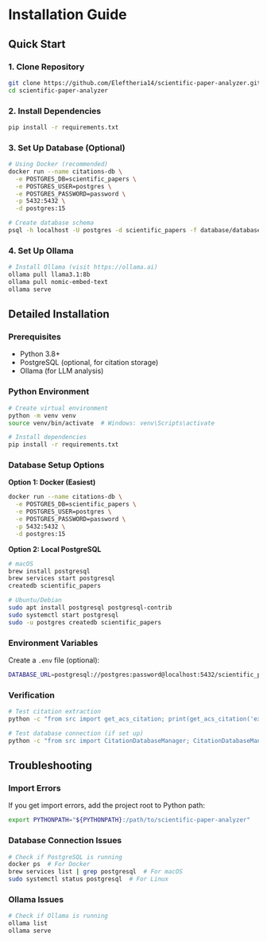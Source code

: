 # Installation Guide

## Quick Start

### 1. Clone Repository
```bash
git clone https://github.com/Eleftheria14/scientific-paper-analyzer.git
cd scientific-paper-analyzer
```

### 2. Install Dependencies
```bash
pip install -r requirements.txt
```

### 3. Set Up Database (Optional)
```bash
# Using Docker (recommended)
docker run --name citations-db \
  -e POSTGRES_DB=scientific_papers \
  -e POSTGRES_USER=postgres \
  -e POSTGRES_PASSWORD=password \
  -p 5432:5432 \
  -d postgres:15

# Create database schema
psql -h localhost -U postgres -d scientific_papers -f database/database_setup.sql
```

### 4. Set Up Ollama
```bash
# Install Ollama (visit https://ollama.ai)
ollama pull llama3.1:8b
ollama pull nomic-embed-text
ollama serve
```

## Detailed Installation

### Prerequisites
- Python 3.8+
- PostgreSQL (optional, for citation storage)
- Ollama (for LLM analysis)

### Python Environment
```bash
# Create virtual environment
python -m venv venv
source venv/bin/activate  # Windows: venv\Scripts\activate

# Install dependencies
pip install -r requirements.txt
```

### Database Setup Options

**Option 1: Docker (Easiest)**
```bash
docker run --name citations-db \
  -e POSTGRES_DB=scientific_papers \
  -e POSTGRES_USER=postgres \
  -e POSTGRES_PASSWORD=password \
  -p 5432:5432 \
  -d postgres:15
```

**Option 2: Local PostgreSQL**
```bash
# macOS
brew install postgresql
brew services start postgresql
createdb scientific_papers

# Ubuntu/Debian
sudo apt install postgresql postgresql-contrib
sudo systemctl start postgresql
sudo -u postgres createdb scientific_papers
```

### Environment Variables
Create a `.env` file (optional):
```bash
DATABASE_URL=postgresql://postgres:password@localhost:5432/scientific_papers
```

### Verification
```bash
# Test citation extraction
python -c "from src import get_acs_citation; print(get_acs_citation('examples/d4sc03921a.pdf'))"

# Test database connection (if set up)
python -c "from src import CitationDatabaseManager; CitationDatabaseManager().connect()"
```

## Troubleshooting

### Import Errors
If you get import errors, add the project root to Python path:
```bash
export PYTHONPATH="${PYTHONPATH}:/path/to/scientific-paper-analyzer"
```

### Database Connection Issues
```bash
# Check if PostgreSQL is running
docker ps  # For Docker
brew services list | grep postgresql  # For macOS
sudo systemctl status postgresql  # For Linux
```

### Ollama Issues
```bash
# Check if Ollama is running
ollama list
ollama serve
```